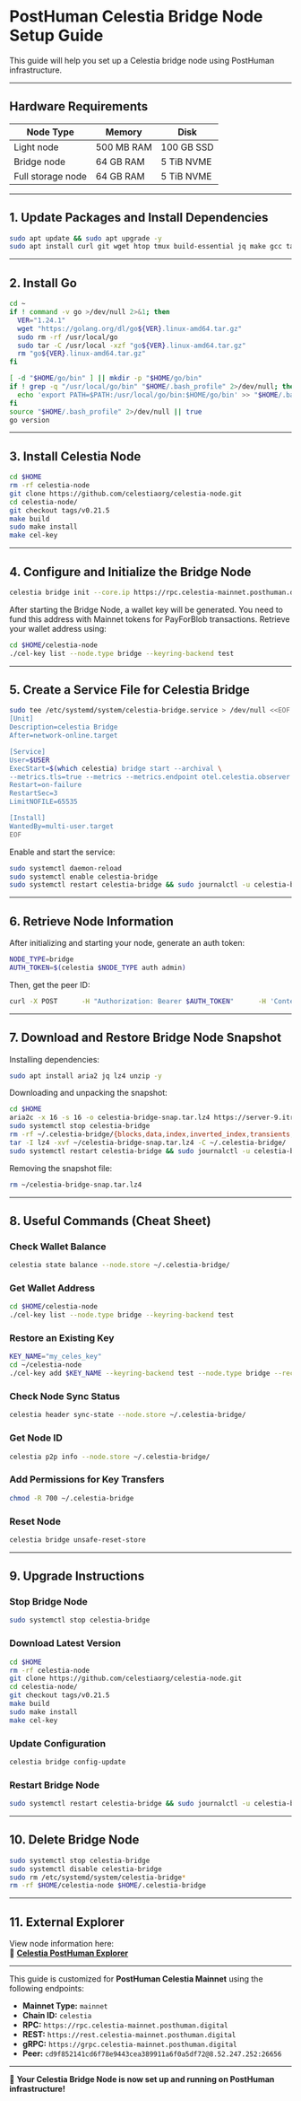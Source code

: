 # **PostHuman Celestia Bridge Node Setup Guide**

This guide will help you set up a Celestia bridge node using PostHuman infrastructure.

---

## **Hardware Requirements**
| Node Type           | Memory       | Disk        |
|---------------------|-------------|------------|
| Light node        | 500 MB RAM   | 100 GB SSD  |
| Bridge node       | 64 GB RAM    | 5 TiB NVME  |
| Full storage node | 64 GB RAM    | 5 TiB NVME  |

---

## **1. Update Packages and Install Dependencies**
```sh
sudo apt update && sudo apt upgrade -y
sudo apt install curl git wget htop tmux build-essential jq make gcc tar clang pkg-config libssl-dev ncdu -y
```

---

## **2. Install Go**
```sh
cd ~
if ! command -v go >/dev/null 2>&1; then
  VER="1.24.1"
  wget "https://golang.org/dl/go${VER}.linux-amd64.tar.gz"
  sudo rm -rf /usr/local/go
  sudo tar -C /usr/local -xzf "go${VER}.linux-amd64.tar.gz"
  rm "go${VER}.linux-amd64.tar.gz"
fi

[ -d "$HOME/go/bin" ] || mkdir -p "$HOME/go/bin"
if ! grep -q "/usr/local/go/bin" "$HOME/.bash_profile" 2>/dev/null; then
  echo 'export PATH=$PATH:/usr/local/go/bin:$HOME/go/bin' >> "$HOME/.bash_profile"
fi
source "$HOME/.bash_profile" 2>/dev/null || true
go version
```

---

## **3. Install Celestia Node**
```sh
cd $HOME
rm -rf celestia-node
git clone https://github.com/celestiaorg/celestia-node.git
cd celestia-node/
git checkout tags/v0.21.5
make build
sudo make install
make cel-key
```

---

## **4. Configure and Initialize the Bridge Node**
```sh
celestia bridge init --core.ip https://rpc.celestia-mainnet.posthuman.digital
```

After starting the Bridge Node, a wallet key will be generated. You need to fund this address with Mainnet tokens for PayForBlob transactions. Retrieve your wallet address using:

```sh
cd $HOME/celestia-node
./cel-key list --node.type bridge --keyring-backend test
```

---

## **5. Create a Service File for Celestia Bridge**
```sh
sudo tee /etc/systemd/system/celestia-bridge.service > /dev/null <<EOF
[Unit]
Description=celestia Bridge
After=network-online.target

[Service]
User=$USER
ExecStart=$(which celestia) bridge start --archival \
--metrics.tls=true --metrics --metrics.endpoint otel.celestia.observer
Restart=on-failure
RestartSec=3
LimitNOFILE=65535

[Install]
WantedBy=multi-user.target
EOF
```

Enable and start the service:
```sh
sudo systemctl daemon-reload
sudo systemctl enable celestia-bridge
sudo systemctl restart celestia-bridge && sudo journalctl -u celestia-bridge -fo cat
```

---

## **6. Retrieve Node Information**
After initializing and starting your node, generate an auth token:
```sh
NODE_TYPE=bridge
AUTH_TOKEN=$(celestia $NODE_TYPE auth admin)
```

Then, get the peer ID:
```sh
curl -X POST      -H "Authorization: Bearer $AUTH_TOKEN"      -H 'Content-Type: application/json'      -d '{"jsonrpc":"2.0","id":0,"method":"p2p.Info","params":[]}'      http://localhost:26658
```

---

## **7. Download and Restore Bridge Node Snapshot**
Installing dependencies:
```sh
sudo apt install aria2 jq lz4 unzip -y
```

Downloading and unpacking the snapshot:
```sh
cd $HOME
aria2c -x 16 -s 16 -o celestia-bridge-snap.tar.lz4 https://server-9.itrocket.net/mainnet/celestia/bridge/null
sudo systemctl stop celestia-bridge
rm -rf ~/.celestia-bridge/{blocks,data,index,inverted_index,transients,.lock}
tar -I lz4 -xvf ~/celestia-bridge-snap.tar.lz4 -C ~/.celestia-bridge/
sudo systemctl restart celestia-bridge && sudo journalctl -u celestia-bridge -fo cat
```

Removing the snapshot file:
```sh
rm ~/celestia-bridge-snap.tar.lz4
```

---

## **8. Useful Commands (Cheat Sheet)**

### **Check Wallet Balance**
```sh
celestia state balance --node.store ~/.celestia-bridge/
```

### **Get Wallet Address**
```sh
cd $HOME/celestia-node
./cel-key list --node.type bridge --keyring-backend test
```

### **Restore an Existing Key**
```sh
KEY_NAME="my_celes_key"
cd ~/celestia-node
./cel-key add $KEY_NAME --keyring-backend test --node.type bridge --recover
```

### **Check Node Sync Status**
```sh
celestia header sync-state --node.store ~/.celestia-bridge/
```

### **Get Node ID**
```sh
celestia p2p info --node.store ~/.celestia-bridge/
```

### **Add Permissions for Key Transfers**
```sh
chmod -R 700 ~/.celestia-bridge
```

### **Reset Node**
```sh
celestia bridge unsafe-reset-store
```

---

## **9. Upgrade Instructions**
### **Stop Bridge Node**
```sh
sudo systemctl stop celestia-bridge
```

### **Download Latest Version**
```sh
cd $HOME
rm -rf celestia-node
git clone https://github.com/celestiaorg/celestia-node.git
cd celestia-node/
git checkout tags/v0.21.5
make build
sudo make install
make cel-key
```

### **Update Configuration**
```sh
celestia bridge config-update
```

### **Restart Bridge Node**
```sh
sudo systemctl restart celestia-bridge && sudo journalctl -u celestia-bridge -fo cat
```

---

## **10. Delete Bridge Node**
```sh
sudo systemctl stop celestia-bridge
sudo systemctl disable celestia-bridge
sudo rm /etc/systemd/system/celestia-bridge*
rm -rf $HOME/celestia-node $HOME/.celestia-bridge
```

---

## **11. External Explorer**
View node information here:  
🔗 **[Celestia PostHuman Explorer](https://celestia.posthuman.digital/chains/celestia)**

---

This guide is customized for **PostHuman Celestia Mainnet** using the following endpoints:

- **Mainnet Type:** `mainnet`
- **Chain ID:** `celestia`
- **RPC:** `https://rpc.celestia-mainnet.posthuman.digital`
- **REST:** `https://rest.celestia-mainnet.posthuman.digital`
- **gRPC:** `https://grpc.celestia-mainnet.posthuman.digital`
- **Peer:** `cd9f852141cd6f78e9443cea389911a6f0a5df72@8.52.247.252:26656`

---

🚀 **Your Celestia Bridge Node is now set up and running on PostHuman infrastructure!**
